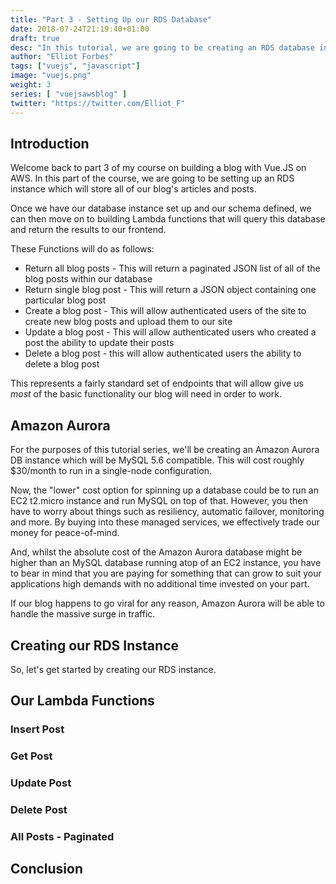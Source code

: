 ```yaml
---
title: "Part 3 - Setting Up our RDS Database"
date: 2018-07-24T21:19:40+01:00
draft: true
desc: "In this tutorial, we are going to be creating an RDS database instance which will store things such as our blog posts."
author: "Elliot Forbes"
tags: ["vuejs", "javascript"]
image: "vuejs.png"
weight: 3
series: [ "vuejsawsblog" ]
twitter: "https://twitter.com/Elliot_F"
---
```


## Introduction

Welcome back to part 3 of my course on building a blog with Vue.JS on AWS. In this part of the course, we are going to be setting up an RDS instance which will store all of our blog's articles and posts. 

Once we have our database instance set up and our schema defined, we can then move on to building Lambda functions that will query this database and return the results to our frontend.

These Functions will do as follows:

* Return all blog posts - This will return a paginated JSON list of all of the blog posts within our database
* Return single blog post - This will return a JSON object containing one particular blog post
* Create a blog post - This will allow authenticated users of the site to create new blog posts and upload them to our site
* Update a blog post - This will allow authenticated users who created a post the ability to update their posts
* Delete a blog post - this will allow authenticated users the ability to delete a blog post

This represents a fairly standard set of endpoints that will allow give us *most* of the basic functionality our blog will need in order to work.

## Amazon Aurora

For the purposes of this tutorial series, we'll be creating an Amazon Aurora DB instance which will be MySQL 5.6 compatible. This will cost roughly $30/month to run in a single-node configuration.

Now, the "lower" cost option for spinning up a database could be to run an EC2 t2.micro instance and run MySQL on top of that. However, you then have to worry about things such as resiliency, automatic failover, monitoring and more. By buying into these managed services, we effectively trade our money for peace-of-mind. 

And, whilst the absolute cost of the Amazon Aurora database might be higher than an MySQL database running atop of an EC2 instance, you have to bear in mind that you are paying for something that can grow to suit your applications high demands with no additional time invested on your part. 

If our blog happens to go viral for any reason, Amazon Aurora will be able to handle the massive surge in traffic.

## Creating our RDS Instance

So, let's get started by creating our RDS instance. 

## Our Lambda Functions

### Insert Post

### Get Post

### Update Post

### Delete Post

### All Posts - Paginated

## Conclusion



